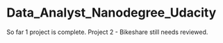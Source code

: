 # Data_Analyst_Nanodegree_Udacity
So far 1 project is complete. Project 2 - Bikeshare still needs reviewed. 

